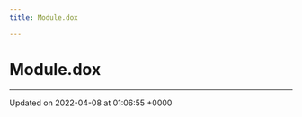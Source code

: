 ```yaml
---
title: Module.dox

---
```


# Module.dox








-------------------------------

Updated on 2022-04-08 at 01:06:55 +0000
